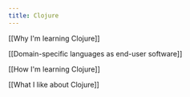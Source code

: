 ```yaml
---
title: Clojure
---
```

[[Why I'm learning Clojure]]

[[Domain-specific languages as end-user software]]

[[How I'm learning Clojure]]

[[What I like about Clojure]]